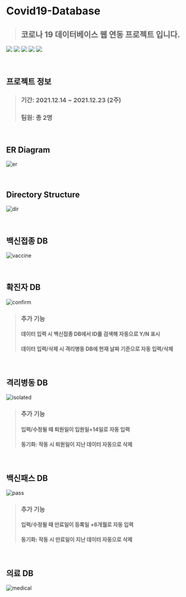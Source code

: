 # Covid19-Database
> ## 코로나 19 데이터베이스 웹 연동 프로젝트 입니다.

<img src="https://img.shields.io/badge/amazon ec2-FF9900?style=for-the-badge&logo=amazonec2&logoColor=white"> <img src="https://img.shields.io/badge/oracle-F80000?style=for-the-badge&logo=oracle&logoColor=white"> 
<img src="https://img.shields.io/badge/html5-E34F26?style=for-the-badge&logo=html5&logoColor=white"> 
<img src="https://img.shields.io/badge/apache-D22128?style=for-the-badge&logo=apache&logoColor=white"> 
<img src="https://img.shields.io/badge/php-777BB4?style=for-the-badge&logo=php&logoColor=white"> 

</br>

## 프로젝트 정보
> ### 기간: 2021.12.14 ~ 2021.12.23 (2주)
> ### 팀원: 총 2명

</br>

## ER Diagram
![er](https://github.com/orange11th/Covid19-Database/assets/82896260/99ed5592-ac24-443d-ba1d-2d7a68e5f130)

</br>

## Directory Structure
![dir](https://github.com/orange11th/Covid19-Database/assets/82896260/e12c4f0d-bdcd-4689-ade8-fafc3bea25dc)

</br>

## 백신접종 DB
![vaccine](https://github.com/orange11th/Covid19-Database/assets/82896260/f16b6f0c-6eb0-4202-a3f6-05a308f6dbf2)

</br>

## 확진자 DB
![confirm](https://github.com/orange11th/Covid19-Database/assets/82896260/a0ad9851-9c95-43a6-8f83-7d9331bd0c1d)
> ### 추가 기능
> #### 데이터 입력 시 백신접종 DB에서 ID를 검색해 자동으로 Y/N 표시
> #### 데이터 입력/삭제 시 격리병동 DB에 현재 날짜 기준으로 자동 입력/삭제

</br>

## 격리병동 DB
![isolated](https://github.com/orange11th/Covid19-Database/assets/82896260/fe85bac8-9e19-4caa-8f82-c9779603a57f)
> ### 추가 기능
> #### 입력/수정될 때 퇴원일이 입원일+14일로 자동 입력
> #### 동기화: 작동 시 퇴원일이 지난 데이터 자동으로 삭제

</br>

## 백신패스 DB
![pass](https://github.com/orange11th/Covid19-Database/assets/82896260/6f6672da-35e6-447a-ba4c-c5be60025c8d)
> ### 추가 기능
> #### 입력/수정될 때 만료일이 등록일 +6개월로 자동 입력 
> #### 동기화: 작동 시 만료일이 지난 데이터 자동으로 삭제

</br>

## 의료 DB
![medical](https://github.com/orange11th/Covid19-Database/assets/82896260/319cbdb1-cc41-4a37-b979-c148a3bc8561)

</br>
